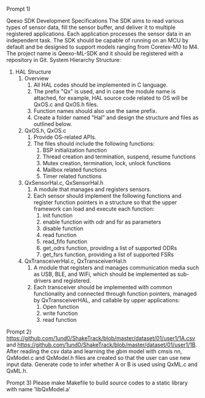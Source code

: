 Prompt 1)

Qeexo SDK Development Specifications
The SDK aims to read various types of sensor data, fill the sensor buffer, and deliver it to multiple registered applications. Each application processes the sensor data in an independent task. The SDK should be capable of running on an MCU by default and be designed to support models ranging from Coretex-M0 to M4.
The project name is Qeexo-ML-SDK and it should be registered with a repository in Git.
System Hierarchy Structure:
1. HAL Structure
    1. Overview
        1. All HAL codes should be implemented in C language.
        2. The prefix "Qx" is used, and in case the module name is attached, for example, HAL source code related to OS will be QxOS.c and QxOS.h files.
        3. Function names should also use the same prefix.
        4. Create a folder named "Hal" and design the structure and files as outlined below.
    2. QxOS.h, QxOS.c
        1. Provide OS-related APIs.
        2. The files should include the following functions:
            1. BSP initialization function
            2. Thread creation and termination, suspend, resume functions
            3. Mutex creation, termination, lock, unlock functions
            4. Mailbox related functions
            5. Timer related functions
    3. QxSensorHal.c, QxSensorHal.h
        1. A module that manages and registers sensors.
        2. Each sensor should implement the following functions and register function pointers in a structure so that the upper framework can load and execute each function:
            1. init function
            2. enable function with odr and fsr as parameters
            3. disable function
            4. read function
            5. read_fifo function
            6. get_odrs function, providing a list of supported ODRs
            7. get_fsrs function, providing a list of supported FSRs
    4. QxTransceiverHal.c, QxTransceiverHal.h
        1. A module that registers and manages communication media such as USB, BLE, and WiFi, which should be implemented as sub-drivers and registered.
        2. Each transceiver should be implemented with common functionality and connected through function pointers, managed by QxTransceiverHAL, and callable by upper applications:
            1. Open function
            2. write function
            3. read function



Prompt 2)
https://github.com/1und0/ShakeTrack/blob/master/dataset/01/user1/1A.csv and https://github.com/1und0/ShakeTrack/blob/master/dataset/01/user1/1B. After reading the csv data and learning the gbm model with cmsis nn, QxModel.c and QxModel.h files are created so that the user can use new input data. Generate code to infer whether A or B is used using QxML.c and QxML.h.



Prompt 3) 
Please make Makefile to build source codes to a static library with name 'libQxModel.a'



